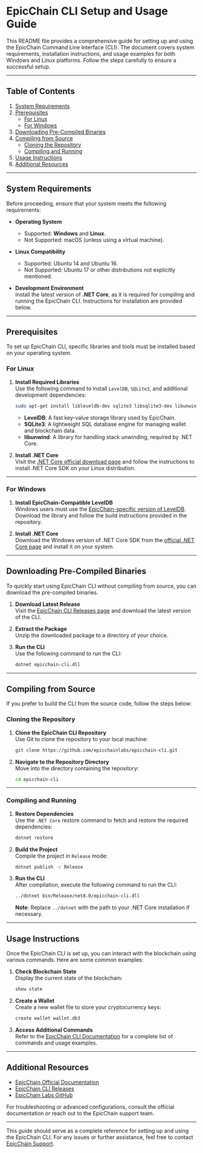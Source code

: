 # EpicChain CLI Setup and Usage Guide

This README file provides a comprehensive guide for setting up and using the EpicChain Command Line Interface (CLI). The document covers system requirements, installation instructions, and usage examples for both Windows and Linux platforms. Follow the steps carefully to ensure a successful setup.

---

## Table of Contents

1. [System Requirements](#system-requirements)  
2. [Prerequisites](#prerequisites)  
   - [For Linux](#for-linux)  
   - [For Windows](#for-windows)  
3. [Downloading Pre-Compiled Binaries](#downloading-pre-compiled-binaries)  
4. [Compiling from Source](#compiling-from-source)  
   - [Cloning the Repository](#cloning-the-repository)  
   - [Compiling and Running](#compiling-and-running)  
5. [Usage Instructions](#usage-instructions)  
6. [Additional Resources](#additional-resources)  

---

## System Requirements

Before proceeding, ensure that your system meets the following requirements:

- **Operating System**  
  - Supported: **Windows** and **Linux**.  
  - Not Supported: macOS (unless using a virtual machine).  

- **Linux Compatibility**  
  - Supported: Ubuntu 14 and Ubuntu 16.  
  - Not Supported: Ubuntu 17 or other distributions not explicitly mentioned.

- **Development Environment**  
  Install the latest version of **.NET Core**, as it is required for compiling and running the EpicChain CLI. Instructions for installation are provided below.

---

## Prerequisites

To set up EpicChain CLI, specific libraries and tools must be installed based on your operating system.

### For Linux

1. **Install Required Libraries**  
   Use the following command to install `LevelDB`, `SQLite3`, and additional development dependencies:

   ```bash
   sudo apt-get install libleveldb-dev sqlite3 libsqlite3-dev libunwind8-dev
   ```

   - **LevelDB**: A fast key-value storage library used by EpicChain.  
   - **SQLite3**: A lightweight SQL database engine for managing wallet and blockchain data.  
   - **libunwind**: A library for handling stack unwinding, required by .NET Core.

2. **Install .NET Core**  
   Visit the [.NET Core official download page](https://www.microsoft.com/net/download/core) and follow the instructions to install .NET Core SDK on your Linux distribution.

---

### For Windows

1. **Install EpicChain-Compatible LevelDB**  
   Windows users must use the [EpicChain-specific version of LevelDB](https://github.com/epicchainlabs/leveldb). Download the library and follow the build instructions provided in the repository.

2. **Install .NET Core**  
   Download the Windows version of .NET Core SDK from the [official .NET Core page](https://www.microsoft.com/net/download/core) and install it on your system.

---

## Downloading Pre-Compiled Binaries

To quickly start using EpicChain CLI without compiling from source, you can download the pre-compiled binaries.

1. **Download Latest Release**  
   Visit the [EpicChain CLI Releases page](https://github.com/epicchainlabs/epicchain-cli/releases) and download the latest version of the CLI.

2. **Extract the Package**  
   Unzip the downloaded package to a directory of your choice.

3. **Run the CLI**  
   Use the following command to run the CLI:

   ```bash
   dotnet epicchain-cli.dll
   ```

---

## Compiling from Source

If you prefer to build the CLI from the source code, follow the steps below:

### Cloning the Repository

1. **Clone the EpicChain CLI Repository**  
   Use Git to clone the repository to your local machine:

   ```bash
   git clone https://github.com/epicchainlabs/epicchain-cli.git
   ```

2. **Navigate to the Repository Directory**  
   Move into the directory containing the repository:

   ```bash
   cd epicchain-cli
   ```

---

### Compiling and Running

1. **Restore Dependencies**  
   Use the `.NET Core` restore command to fetch and restore the required dependencies:

   ```bash
   dotnet restore
   ```

2. **Build the Project**  
   Compile the project in `Release` mode:

   ```bash
   dotnet publish -c Release
   ```

3. **Run the CLI**  
   After compilation, execute the following command to run the CLI:

   ```bash
   ../dotnet bin/Release/net8.0/epicchain-cli.dll
   ```

   **Note**: Replace `../dotnet` with the path to your .NET Core installation if necessary.

---

## Usage Instructions

Once the EpicChain CLI is set up, you can interact with the blockchain using various commands. Here are some common examples:

1. **Check Blockchain State**  
   Display the current state of the blockchain:

   ```bash
   show state
   ```

2. **Create a Wallet**  
   Create a new wallet file to store your cryptocurrency keys:

   ```bash
   create wallet wallet.db3
   ```

3. **Access Additional Commands**  
   Refer to the [EpicChain CLI Documentation](https://epic-chain.org/material-ui/epicchain-node/epicchain-cli/) for a complete list of commands and usage examples.

---

## Additional Resources

- [EpicChain Official Documentation](https://epic-chain.org/material-ui/getting-started/)  
- [EpicChain CLI Releases](https://github.com/epicchainlabs/epicchain-cli/releases)  
- [EpicChain Labs GitHub](https://github.com/epicchainlabs/)  

For troubleshooting or advanced configurations, consult the official documentation or reach out to the EpicChain support team.

---

This guide should serve as a complete reference for setting up and using the EpicChain CLI. For any issues or further assistance, feel free to contact [EpicChain Support](mailto:support@epic-chain.org).